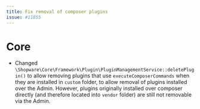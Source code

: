 ```yaml
---
title: Fix removal of composer plugins
issue: #11855
---
```

# Core
* Changed `\Shopware\Core\Framework\Plugin\PluginManagementService::deletePlugin()` to allow removing plugins that use `executeComposerCommands` when they are installed in `custom` folder, to allow removal of plugins installed over the Admin. However, plugins originally installed over composer directly (and therefore located into `vendor` folder) are still not removable via the Admin.
